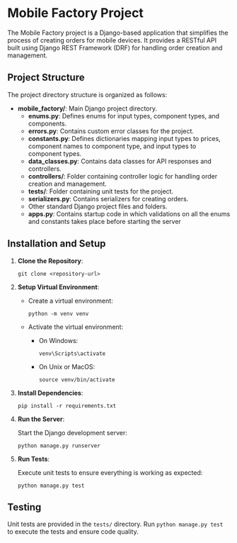 # Mobile Factory Project

The Mobile Factory project is a Django-based application that simplifies the process of creating orders for mobile devices. It provides a RESTful API built using Django REST Framework (DRF) for handling order creation and management.

## Project Structure

The project directory structure is organized as follows:

- **mobile_factory/**: Main Django project directory.
  - **enums.py**: Defines enums for input types, component types, and components.
  - **errors.py**: Contains custom error classes for the project.
  - **constants.py**: Defines dictionaries mapping input types to prices, component names to component type, and input types to component types.
  - **data_classes.py**: Contains data classes for API responses and controllers.
  - **controllers/**: Folder containing controller logic for handling order creation and management.
  - **tests/**: Folder containing unit tests for the project.
  - **serializers.py**: Contains serializers for creating orders.
  - Other standard Django project files and folders.
  - **apps.py**: Contains startup code in which validations on all the enums and constants takes place before starting the server 

## Installation and Setup

1. **Clone the Repository**:

    ```
    git clone <repository-url>
    ```

2. **Setup Virtual Environment**:

    - Create a virtual environment:
    
        ```
        python -m venv venv
        ```

    - Activate the virtual environment:
    
        - On Windows:
        
            ```
            venv\Scripts\activate
            ```

        - On Unix or MacOS:
        
            ```
            source venv/bin/activate
            ```

3. **Install Dependencies**:

    ```
    pip install -r requirements.txt
    ```



5. **Run the Server**:

    Start the Django development server:

    ```
    python manage.py runserver
    ```

6. **Run Tests**:

    Execute unit tests to ensure everything is working as expected:

    ```
    python manage.py test
    ```


## Testing

Unit tests are provided in the `tests/` directory. Run `python manage.py test` to execute the tests and ensure code quality.
